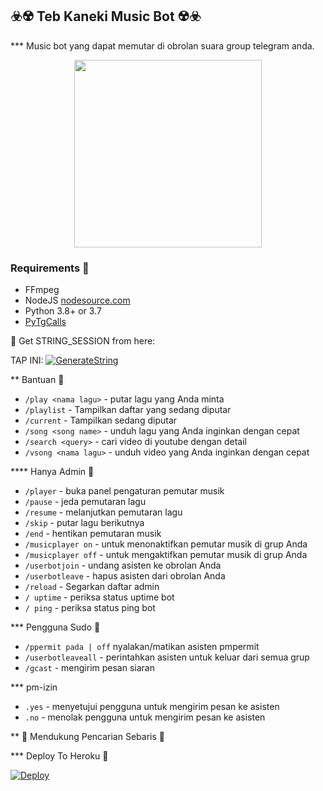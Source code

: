 <h2 align="centre">☣️☢️ Teb Kaneki Music Bot ☢️☣️</h2>

*** Music bot yang dapat memutar di obrolan suara  group telegram anda.
<p align="center"><a href="https://t.me/Cyberhunt27"><img src="https://telegra.ph/file/102b3344faea1dfa30030.jpg" width="300"></a></p>

</p>

<h3>Requirements 📖</h3>

- FFmpeg
- NodeJS [nodesource.com](https://nodesource.com/)
- Python 3.8+ or 3.7
- [PyTgCalls](https://github.com/pytgcalls/pytgcalls)

💠 Get STRING_SESSION from here:

TAP INI: [![GenerateString](https://img.shields.io/badge/repl.it-generateString-yellowgreen)](https://replit.com/@Jancukmu/SpatialFailingBracket?v=1)

** Bantuan 💠

- `/play <nama lagu>` - putar lagu yang Anda minta
- `/playlist` - Tampilkan daftar yang sedang diputar
- `/current` - Tampilkan sedang diputar
- `/song <song name>` - unduh lagu yang Anda inginkan dengan cepat
- `/search <query>` - cari video di youtube dengan detail
- `/vsong <nama lagu>` - unduh video yang Anda inginkan dengan cepat

**** Hanya Admin 💠
- `/player` - buka panel pengaturan pemutar musik
- `/pause` - jeda pemutaran lagu
- `/resume` - melanjutkan pemutaran lagu
- `/skip` - putar lagu berikutnya
- `/end` - hentikan pemutaran musik
- `/musicplayer on` - untuk menonaktifkan pemutar musik di grup Anda
- `/musicplayer off` - untuk mengaktifkan pemutar musik di grup Anda
- `/userbotjoin` - undang asisten ke obrolan Anda
- `/userbotleave` - hapus asisten dari obrolan Anda
- `/reload` - Segarkan daftar admin
- `/ uptime` - periksa status uptime bot
- `/ ping` - periksa status ping bot

*** Pengguna Sudo 💠
- `/ppermit pada | off` nyalakan/matikan asisten pmpermit
- `/userbotleaveall` - perintahkan asisten untuk keluar dari semua grup
- `/gcast` - mengirim pesan siaran

*** pm-izin
- `.yes` - menyetujui pengguna untuk mengirim pesan ke asisten
- `.no` - menolak pengguna untuk mengirim pesan ke asisten

** 💠 Mendukung Pencarian Sebaris 💠

*** Deploy To Heroku 💠</h4>

[![Deploy](https://www.herokucdn.com/deploy/button.svg)](https://heroku.com/deploy?template=https://github.com/erickskynet/TebKaneki)

